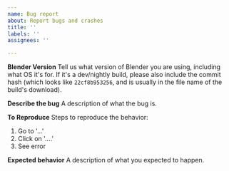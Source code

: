 ```yaml
---
name: Bug report
about: Report bugs and crashes
title: ''
labels: ''
assignees: ''

---
```


**Blender Version**
Tell us what version of Blender you are using, including what OS it's for.  If it's a dev/nightly build, please also include the commit hash (which looks like `22cf8b953256`, and is usually in the file name of the build's download).

**Describe the bug**
A description of what the bug is.

**To Reproduce**
Steps to reproduce the behavior:
1. Go to '...'
2. Click on '....'
3. See error

**Expected behavior**
A description of what you expected to happen.
